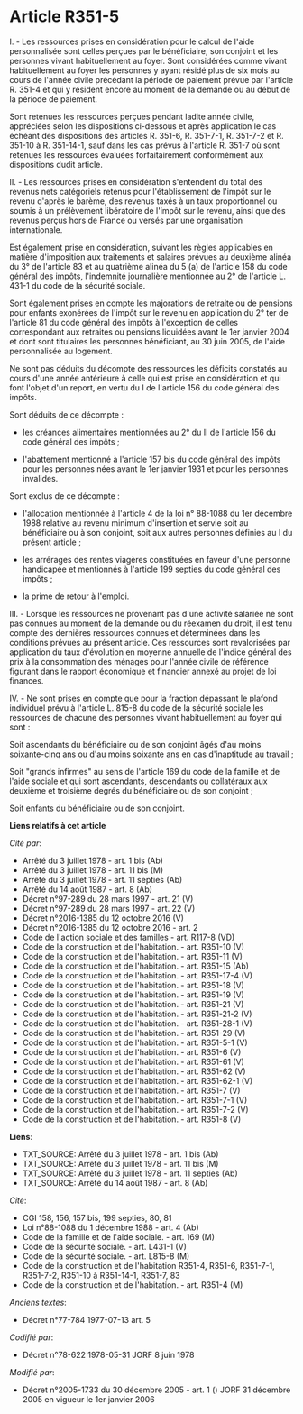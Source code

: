 # Article R351-5

I. - Les ressources prises en considération pour le calcul de l'aide personnalisée sont celles perçues par le bénéficiaire,
son conjoint et les personnes vivant habituellement au foyer. Sont considérées comme vivant habituellement au foyer les
personnes y ayant résidé plus de six mois au cours de l'année civile précédant la période de paiement prévue par l'article R.
351-4 et qui y résident encore au moment de la demande ou au début de la période de paiement.

Sont retenues les ressources perçues pendant ladite année civile, appréciées selon les dispositions ci-dessous et après
application le cas échéant des dispositions des articles R. 351-6, R. 351-7-1, R. 351-7-2 et R. 351-10 à R. 351-14-1, sauf
dans les cas prévus à l'article R. 351-7 où sont retenues les ressources évaluées forfaitairement conformément aux
dispositions dudit article.

II. -  Les ressources prises en considération s'entendent du total des revenus nets catégoriels retenus pour l'établissement
de l'impôt sur le revenu d'après le barème, des revenus taxés à un taux proportionnel ou soumis à un prélèvement libératoire
de l'impôt sur le revenu, ainsi que des revenus perçus hors de France ou versés par une organisation internationale.

Est également prise en considération, suivant les règles applicables en matière d'imposition aux traitements et salaires
prévues au deuxième alinéa du 3° de l'article 83 et au quatrième alinéa du 5 (a) de l'article 158 du code général des impôts,
l'indemnité journalière mentionnée au 2° de l'article L. 431-1 du code de la sécurité sociale.

Sont également prises en compte les majorations de retraite ou de pensions pour enfants exonérées de l'impôt sur le revenu en
application du 2° ter de l'article 81 du code général des impôts à l'exception de celles correspondant aux retraites ou
pensions liquidées avant le 1er janvier 2004 et dont sont titulaires les personnes bénéficiant, au 30 juin 2005, de l'aide
personnalisée au logement.

Ne sont pas déduits du décompte des ressources les déficits constatés au cours d'une année antérieure à celle qui est prise
en considération et qui font l'objet d'un report, en vertu du I de l'article 156 du code général des impôts.

Sont déduits de ce décompte :

- les créances alimentaires mentionnées au 2° du II de l'article 156 du code général des impôts ;

- l'abattement mentionné à l'article 157 bis du code général des impôts pour les personnes nées avant le 1er janvier 1931 et
pour les personnes invalides.

Sont exclus de ce décompte :

- l'allocation mentionnée à l'article 4 de la loi n° 88-1088 du 1er décembre 1988 relative au revenu minimum d'insertion et
servie soit au bénéficiaire ou à son conjoint, soit aux autres personnes définies au I du présent article ;

- les arrérages des rentes viagères constituées en faveur d'une personne handicapée et mentionnés à l'article 199 septies du
code général des impôts ;

- la prime de retour à l'emploi.

III. - Lorsque les ressources ne provenant pas d'une activité salariée ne sont pas connues au moment de la demande ou du
réexamen du droit, il est tenu compte des dernières ressources connues et déterminées dans les conditions prévues au présent
article. Ces ressources sont revalorisées par application du taux d'évolution en moyenne annuelle de l'indice général des
prix à la consommation des ménages pour l'année civile de référence figurant dans le rapport économique et financier annexé
au projet de loi finances.

IV. - Ne sont prises en compte que pour la fraction dépassant le plafond individuel prévu à l'article L. 815-8 du code de la
sécurité sociale les ressources de chacune des personnes vivant habituellement au foyer qui sont :

Soit ascendants du bénéficiaire ou de son conjoint âgés d'au moins soixante-cinq ans ou d'au moins soixante ans en cas
d'inaptitude au travail ;

Soit "grands infirmes" au sens de l'article 169 du code de la famille et de l'aide sociale et qui sont ascendants,
descendants ou collatéraux aux deuxième et troisième degrés du bénéficiaire ou de son conjoint ;

Soit enfants du bénéficiaire ou de son conjoint.

**Liens relatifs à cet article**

_Cité par_:

  - Arrêté du 3 juillet 1978 - art. 1 bis (Ab)
  - Arrêté du 3 juillet 1978 - art. 11 bis (M)
  - Arrêté du 3 juillet 1978 - art. 11 septies (Ab)
  - Arrêté du 14 août 1987 - art. 8 (Ab)
  - Décret n°97-289 du 28 mars 1997 - art. 21 (V)
  - Décret n°97-289 du 28 mars 1997 - art. 22 (V)
  - Décret n°2016-1385 du 12 octobre 2016 (V)
  - Décret n°2016-1385 du 12 octobre 2016 - art. 2
  - Code de l'action sociale et des familles - art. R117-8 (VD)
  - Code de la construction et de l'habitation. - art. R351-10 (V)
  - Code de la construction et de l'habitation. - art. R351-11 (V)
  - Code de la construction et de l'habitation. - art. R351-15 (Ab)
  - Code de la construction et de l'habitation. - art. R351-17-4 (V)
  - Code de la construction et de l'habitation. - art. R351-18 (V)
  - Code de la construction et de l'habitation. - art. R351-19 (V)
  - Code de la construction et de l'habitation. - art. R351-21 (V)
  - Code de la construction et de l'habitation. - art. R351-21-2 (V)
  - Code de la construction et de l'habitation. - art. R351-28-1 (V)
  - Code de la construction et de l'habitation. - art. R351-29 (V)
  - Code de la construction et de l'habitation. - art. R351-5-1 (V)
  - Code de la construction et de l'habitation. - art. R351-6 (V)
  - Code de la construction et de l'habitation. - art. R351-61 (V)
  - Code de la construction et de l'habitation. - art. R351-62 (V)
  - Code de la construction et de l'habitation. - art. R351-62-1 (V)
  - Code de la construction et de l'habitation. - art. R351-7 (V)
  - Code de la construction et de l'habitation. - art. R351-7-1 (V)
  - Code de la construction et de l'habitation. - art. R351-7-2 (V)
  - Code de la construction et de l'habitation. - art. R351-8 (V)

**Liens**:

  - TXT_SOURCE: Arrêté du 3 juillet 1978 - art. 1 bis (Ab)
  - TXT_SOURCE: Arrêté du 3 juillet 1978 - art. 11 bis (M)
  - TXT_SOURCE: Arrêté du 3 juillet 1978 - art. 11 septies (Ab)
  - TXT_SOURCE: Arrêté du 14 août 1987 - art. 8 (Ab)

_Cite_:

  - CGI 158, 156, 157 bis, 199 septies, 80, 81
  - Loi n°88-1088 du 1 décembre 1988 - art. 4 (Ab)
  - Code de la famille et de l'aide sociale. - art. 169 (M)
  - Code de la sécurité sociale. - art. L431-1 (V)
  - Code de la sécurité sociale. - art. L815-8 (M)
  - Code de la construction et de l'habitation R351-4, R351-6, R351-7-1, R351-7-2, R351-10 à R351-14-1, R351-7, 83
  - Code de la construction et de l'habitation. - art. R351-4 (M)

_Anciens textes_:

  - Décret n°77-784 1977-07-13 art. 5

_Codifié par_:

  - Décret n°78-622 1978-05-31 JORF 8 juin 1978

_Modifié par_:

  - Décret n°2005-1733 du 30 décembre 2005 - art. 1 () JORF 31 décembre 2005 en vigueur le 1er janvier 2006
